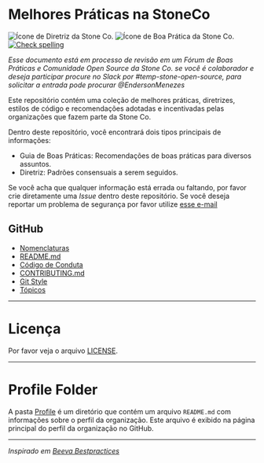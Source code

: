 # Melhores Práticas na StoneCo

![Ícone de Diretriz da Stone Co.](https://img.shields.io/badge/STONE-diretriz-green?style=for-the-badge)
![Ícone de Boa Prática da Stone Co.](https://img.shields.io/badge/STONE-BOA%20PR%C3%81TICA-green?style=for-the-badge)
[![Check spelling](https://github.com/stone-payments/stoneco-guidelines/actions/workflows/spell-checking.yaml/badge.svg)](https://github.com/stone-payments/stoneco-guidelines/actions/workflows/spell-checking.yaml)

_Esse documento está em processo de revisão em um Fórum de Boas Práticas e Comunidade Open Source da Stone Co. se você é colaborador e deseja participar procure no Slack por #temp-stone-open-source, para solicitar a entrada pode procurar @EndersonMenezes_

Este repositório contém uma coleção de melhores práticas, diretrizes, estilos de código e recomendações adotadas e incentivadas pelas organizações que fazem parte da Stone Co.

Dentro deste repositório, você encontrará dois tipos principais de informações:

- Guia de Boas Práticas: Recomendações de boas práticas para diversos assuntos.
- Diretriz: Padrões consensuais a serem seguidos.

Se você acha que qualquer informação está errada ou faltando, por favor crie diretamente uma _Issue_ dentro deste repositório.  Se você deseja reportar um problema de segurança por favor utilize [esse e-mail](mailto:opensourcesec@stone.com.br)

## GitHub

* [Nomenclaturas](naming-convention/README.md)
* [README.md](readme/README.md)
* [Código de Conduta](code-of-conduct/README.md)
* [CONTRIBUTING.md](contributing/README.md)
* [Git Style](git-style/README.md)
* [Tópicos](topics/README.md)

---

# Licença

Por favor veja o arquivo [LICENSE](../LICENSE).

---

# Profile Folder

A pasta [Profile](profile/) é um diretório que contém um arquivo `README.md` com informações sobre o perfil da organização. Este arquivo é exibido na página principal do perfil da organização no GitHub.

---

_Inspirado em [Beeva Bestpractices](https://github.com/beeva-enriqueotero/beeva-best-practices)_


